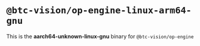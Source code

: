 # `@btc-vision/op-engine-linux-arm64-gnu`

This is the **aarch64-unknown-linux-gnu** binary for `@btc-vision/op-engine`
